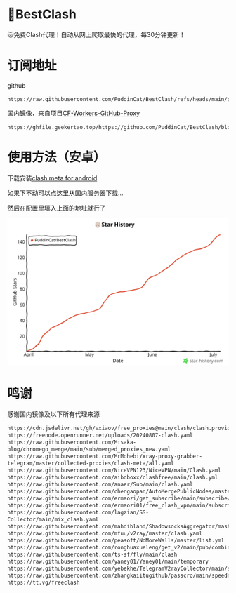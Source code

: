 # 🚀BestClash

🐱免费Clash代理！自动从网上爬取最快的代理，每30分钟更新！

# 订阅地址

github

```text
https://raw.githubusercontent.com/PuddinCat/BestClash/refs/heads/main/proxies.yaml
```

国内镜像，来自项目[CF-Workers-GitHub-Proxy](https://github.com/Geekertao/CF-Workers-GitHub-Proxy)

```text
https://ghfile.geekertao.top/https://github.com/PuddinCat/BestClash/blob/main/proxies.yaml
```

# 使用方法（安卓）

下载安装[clash meta for android](https://github.com/MetaCubeX/ClashMetaForAndroid/releases)

如果下不动可以点[这里](https://ghfile.geekertao.top/https://github.com/MetaCubeX/ClashMetaForAndroid/releases/download/v2.11.7/cmfa-2.11.7-meta-universal-release.apk)从国内服务器下载...

然后在配置里填入上面的地址就行了

[![Star History Chart](./stars.svg)](https://www.star-history.com/#PuddinCat/BestClash&Date)

# 鸣谢

感谢国内镜像及以下所有代理来源

```
https://cdn.jsdelivr.net/gh/vxiaov/free_proxies@main/clash/clash.provider.yaml
https://freenode.openrunner.net/uploads/20240807-clash.yaml
https://raw.githubusercontent.com/Misaka-blog/chromego_merge/main/sub/merged_proxies_new.yaml
https://raw.githubusercontent.com/MrMohebi/xray-proxy-grabber-telegram/master/collected-proxies/clash-meta/all.yaml
https://raw.githubusercontent.com/NiceVPN123/NiceVPN/main/Clash.yaml
https://raw.githubusercontent.com/aiboboxx/clashfree/main/clash.yml
https://raw.githubusercontent.com/anaer/Sub/main/clash.yaml
https://raw.githubusercontent.com/chengaopan/AutoMergePublicNodes/master/list.yml
https://raw.githubusercontent.com/ermaozi/get_subscribe/main/subscribe/clash.yml
https://raw.githubusercontent.com/ermaozi01/free_clash_vpn/main/subscribe/clash.yml
https://raw.githubusercontent.com/lagzian/SS-Collector/main/mix_clash.yaml
https://raw.githubusercontent.com/mahdibland/ShadowsocksAggregator/master/Eternity.yml
https://raw.githubusercontent.com/mfuu/v2ray/master/clash.yaml
https://raw.githubusercontent.com/peasoft/NoMoreWalls/master/list.yml
https://raw.githubusercontent.com/ronghuaxueleng/get_v2/main/pub/combine.yaml
https://raw.githubusercontent.com/ts-sf/fly/main/clash
https://raw.githubusercontent.com/yaney01/Yaney01/main/temporary
https://raw.githubusercontent.com/yebekhe/TelegramV2rayCollector/main/sub/base64/mix
https://raw.githubusercontent.com/zhangkaiitugithub/passcro/main/speednodes.yaml
https://tt.vg/freeclash
```
